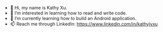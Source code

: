 - 👋 Hi, my name is Kathy Xu.
- 👀 I’m interested in learning how to read and write code.
- 🌱 I’m currently learning how to build an Android application.
- 📫 Reach me through LinkedIn: https://www.linkedin.com/in/kathyjyxu
<!---
KJYX7/KJYX7 is a ✨ special ✨ repository because its `README.md` (this file) appears on your GitHub profile.
You can click the Preview link to take a look at your changes.
--->
